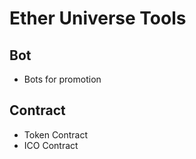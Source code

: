 # Ether Universe Tools



## Bot

- Bots for promotion



## Contract

- Token Contract
- ICO Contract